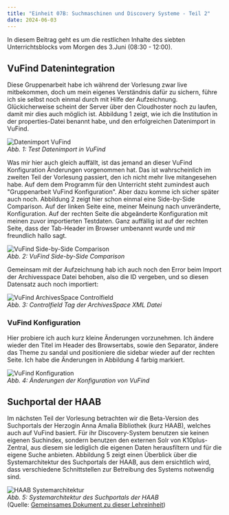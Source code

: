 ```yaml
---
title: "Einheit 07B: Suchmaschinen und Discovery Systeme - Teil 2"
date: 2024-06-03
---
```


In diesem Beitrag geht es um die restlichen Inhalte des siebten Unterrichtsblocks vom Morgen des 3.Juni (08:30 - 12:00). 

## VuFind Datenintegration
Diese Gruppenarbeit habe ich während der Vorlesung zwar live mitbekommen, doch um mein eigenes Verständnis dafür zu sichern, führe ich sie selbst noch einmal durch mit Hilfe der Aufzeichnung. Glückicherweise scheint der Server über den Cloudhoster noch zu laufen, damit mir dies auch möglich ist. Abbildung 1 zeigt, wie ich die Institution in der properties-Datei benannt habe, und den erfolgreichen Datenimport in VuFind.  

![Datenimport VuFind](\Lerntagebuch_BAIN\images\Screenshot_vufind_test240630.jpg)  
*Abb. 1: Test Datenimport in VuFind*  

Was mir hier auch gleich auffällt, ist das jemand an dieser VuFind Konfiguration Änderungen vorgenommen hat. Das ist wahrscheinlich im zweiten Teil der Vorlesung passiert, den ich nicht mehr live mitangesehen habe. Auf dem dem Programm für den Unterricht steht zumindest auch "Gruppenarbeit VuFind Konfiguration". Aber dazu komme ich sicher später auch noch. Abbildung 2 zeigt hier schon einmal eine Side-by-Side Comparison. Auf der linken Seite eine, meiner Meinung nach unveränderte, Konfiguration. Auf der rechten Seite die abgeänderte Konfiguration mit meinen zuvor importierten Testdaten. Ganz auffällig ist auf der rechten Seite, dass der Tab-Header im Browser umbenannt wurde und mir freundlich hallo sagt.  

![VuFind Side-by-Side Comparison](\Lerntagebuch_BAIN\images\Screenshot_vufind_comparison.jpg)  
*Abb. 2: VuFind Side-by-Side Comparison*  

Gemeinsam mit der Aufzeichnung hab ich auch noch den Error beim Import der Archivesspace Datei behoben, also die ID vergeben, und so diesen Datensatz auch noch importiert:  

![VuFind ArchivesSpace Controlfield](\Lerntagebuch_BAIN\images\Screenshot_vufind_importarchivesspace.jpg)  
*Abb. 3: Controlfield Tag der ArchivesSpace XML Datei*  

### VuFind Konfiguration
Hier probiere ich auch kurz kleine Änderungen vorzunehmen. Ich ändere wieder den Titel im Header des Browsertabs, sowie den Separator, ändere das Theme zu sandal und positioniere die sidebar wieder auf der rechten Seite. Ich habe die Änderungen in Abbildung 4 farbig markiert.  

![VuFind Konfiguration](\Lerntagebuch_BAIN\images\Screenshot_vufind_config.jpg)  
*Abb. 4: Änderungen der Konfiguration von VuFind*  

## Suchportal der HAAB
Im nächsten Teil der Vorlesung betrachten wir die Beta-Version des Suchportals der Herzogin Anna Amalia Bibliothek (kurz HAAB), welches auch auf VuFind basiert. Für ihr Discovery-System benutzen sie keinen eigenen Suchindex, sondern benutzen den externen Solr von K10plus-Zentral, aus diesem sie lediglich die eigenen Daten herausfiltern und für die eigene Suche anbieten. Abbildung 5 zeigt einen Überblick über die Systemarchitektur des Suchportals der HAAB, aus dem ersichtlich wird, dass verschiedene Schnittstellen zur Betreibung des Systems notwendig sind.  

![HAAB Systemarchitektur](\Lerntagebuch_BAIN\images\Screenshot_HAAB_systemarchitektur.jpg)  
*Abb. 5: Systemarchitektur des Suchportals der HAAB*  
(Quelle: [Gemeinsames Dokument zu dieser Lehreinheit](https://pad.gwdg.de/5jn060c8RDC6WukTIuP5RQ#Beispiel-Suchportal-der-HAAB))  

